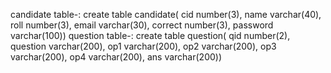 candidate table-:
    create table candidate(
        cid number(3),
        name varchar(40),
        roll number(3),
        email varchar(30),
        correct number(3),
        password varchar(100))
question table-:
    create table question(
        qid number(2),
        question varchar(200),
        op1 varchar(200),
        op2 varchar(200),
        op3 varchar(200),
        op4 varchar(200),
        ans varchar(200))
